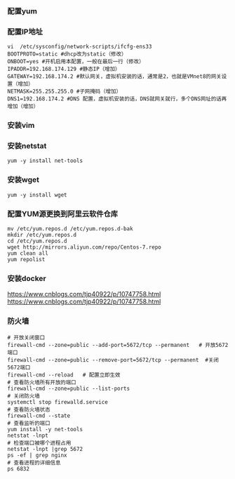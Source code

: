 ### 配置yum
### 配置IP地址
```
vi  /etc/sysconfig/network-scripts/ifcfg-ens33
BOOTPROTO=static #dhcp改为static（修改）
ONBOOT=yes #开机启用本配置，一般在最后一行（修改）
IPADDR=192.168.174.129 #静态IP（增加）
GATEWAY=192.168.174.2 #默认网关，虚拟机安装的话，通常是2，也就是VMnet8的网关设置（增加）
NETMASK=255.255.255.0 #子网掩码（增加）
DNS1=192.168.174.2 #DNS 配置，虚拟机安装的话，DNS就网关就行，多个DNS网址的话再增加（增加）
```
### 安装vim
### 安装netstat
```
yum -y install net-tools
```
### 安装wget
```
yum -y install wget
```
### 配置YUM源更换到阿里云软件仓库
```
mv /etc/yum.repos.d /etc/yum.repos.d-bak
mkdir /etc/yum.repos.d
cd /etc/yum.repos.d
wget http://mirrors.aliyun.com/repo/Centos-7.repo
yum clean all
yum repolist
```
### 安装docker
https://www.cnblogs.com/tjp40922/p/10747758.html
https://www.cnblogs.com/tjp40922/p/10747758.html
### 防火墙
```
# 开放关闭窗口
firewall-cmd --zone=public --add-port=5672/tcp --permanent   # 开放5672端口
firewall-cmd --zone=public --remove-port=5672/tcp --permanent  #关闭5672端口
firewall-cmd --reload   # 配置立即生效
# 查看防火墙所有开放的端口
firewall-cmd --zone=public --list-ports
# 关闭防火墙
systemctl stop firewalld.service
# 查看防火墙状态
firewall-cmd --state
# 查看监听的端口
yum install -y net-tools
netstat -lnpt
# 检查端口被哪个进程占用
netstat -lnpt |grep 5672
ps -ef | grep nginx
# 查看进程的详细信息
ps 6832
```
